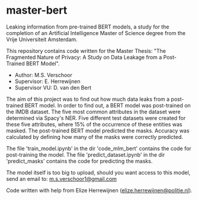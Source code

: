 # master-bert
Leaking information from pre-trained BERT models, a study for the completion of an Artificial Intelligence Master of Science degree from the Vrije Universiteit Amsterdam.

This repository contains code written for the Master Thesis: "The Fragmented Nature of Privacy: A Study on Data Leakage from a Post-Trained BERT Model". 

- Author: M.S. Verschoor
- Supervisor: E. Herrewijnen
- Supervisor VU: D. van den Bert 

The aim of this project was to find out how much data leaks from a post-trained BERT model. In order to find out, a BERT model was post-trained on the IMDB dataset. The five most common attributes in the dataset were determined via Spacy's NER. Five different test datasets were created for these five attributes, where 15% of the occurrence of these entities was masked. The post-trained BERT model predicted the masks. Accuracy was calculated by defining how many of the masks were correctly predicted. 

The file 'train_model.ipynb' in the dir 'code_mlm_bert' contains the code for post-training the model. 
The file 'predict_dataset.ipynb' in the dir 'predict_masks' contains the code for predicting the masks. 

The model itself is too big to upload, should you want access to this model, send an email to: m.s.verschoor1@gmail.com

Code written with help from Elize Herrewijnen (elize.herrewijnen@politie.nl).
